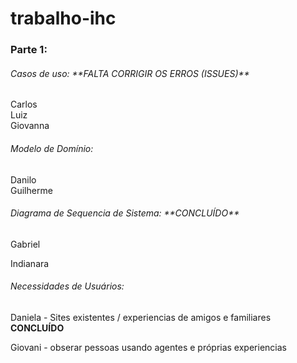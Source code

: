# trabalho-ihc

 

<h3>Parte 1: </h3>

<h6>Casos de uso: **FALTA CORRIGIR OS ERROS (ISSUES)** </h6>

<p>Carlos <br>
Luiz <br>
Giovanna
</p>


<h6>Modelo de Domínio:</h6>

Danilo <br>
Guilherme <br>


<h6>Diagrama de Sequencia de Sistema: **CONCLUÍDO**</h6>

Gabriel <br>
 
Indianara <br>


<h6>Necessidades de Usuários:</h6>

Daniela - Sites existentes / experiencias de amigos e familiares **CONCLUÍDO**<br>

Giovani - obserar pessoas usando agentes e próprias experiencias<br>
